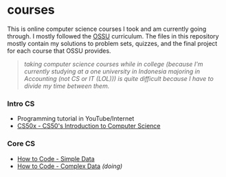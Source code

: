 # courses

This is online computer science courses I took and am currently going through. I mostly followed the [OSSU](https://github.com/ossu/computer-science) curriculum. The files in this repository mostly contain my solutions to problem sets, quizzes, and the final project for each course that OSSU provides.

> *taking computer science courses while in college (because I'm  currently studying at a one university in Indonesia majoring in Accounting (not CS or IT (LOL))) is quite difficult because I have to divide my time between them.*

### Intro CS

- Programming tutorial in YouTube/Internet
- [CS50x - CS50's Introduction to Computer Science](1_Intro_CS/CS50x)

### Core CS

- [How to Code - Simple Data](2_Core_CS/1_HowToCodeSimple)
- [How to Code - Complex Data](2_Core_CS/2_HowToCodeComplex) *(doing)*
